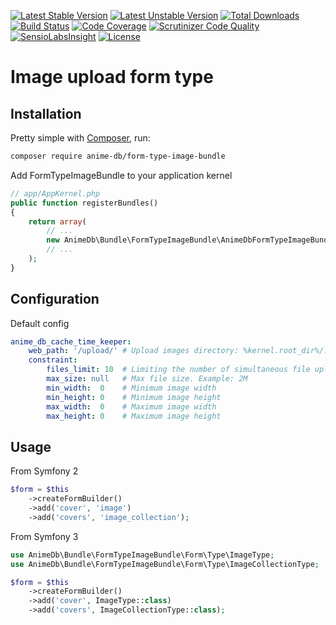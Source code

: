 [![Latest Stable Version](https://poser.pugx.org/anime-db/form-type-image-bundle/v/stable.png)](https://packagist.org/packages/anime-db/form-type-image-bundle)
[![Latest Unstable Version](https://poser.pugx.org/anime-db/form-type-image-bundle/v/unstable.png)](https://packagist.org/packages/anime-db/form-type-image-bundle)
[![Total Downloads](https://poser.pugx.org/anime-db/form-type-image-bundle/downloads)](https://packagist.org/packages/anime-db/form-type-image-bundle)
[![Build Status](https://travis-ci.org/anime-db/form-type-image-bundle.svg?branch=master)](https://travis-ci.org/anime-db/form-type-image-bundle)
[![Code Coverage](https://scrutinizer-ci.com/g/anime-db/form-type-image-bundle/badges/coverage.png?b=master)](https://scrutinizer-ci.com/g/anime-db/form-type-image-bundle/?branch=master)
[![Scrutinizer Code Quality](https://scrutinizer-ci.com/g/anime-db/form-type-image-bundle/badges/quality-score.png?b=master)](https://scrutinizer-ci.com/g/anime-db/form-type-image-bundle/?branch=master)
[![SensioLabsInsight](https://insight.sensiolabs.com/projects/f83dabf8-d5b0-4586-b254-af742df345c6/mini.png)](https://insight.sensiolabs.com/projects/f83dabf8-d5b0-4586-b254-af742df345c6)
[![License](https://poser.pugx.org/anime-db/form-type-image-bundle/license.png)](https://packagist.org/packages/anime-db/form-type-image-bundle)

# Image upload form type

## Installation

Pretty simple with [Composer](http://packagist.org), run:

```sh
composer require anime-db/form-type-image-bundle
```

Add FormTypeImageBundle to your application kernel

```php
// app/AppKernel.php
public function registerBundles()
{
    return array(
        // ...
        new AnimeDb\Bundle\FormTypeImageBundle\AnimeDbFormTypeImageBundle(),
        // ...
    );
}
```

## Configuration

Default config

```yml
anime_db_cache_time_keeper:
    web_path: '/upload/' # Upload images directory: %kernel.root_dir%/../web/upload/
    constraint:
        files_limit: 10  # Limiting the number of simultaneous file upload
        max_size: null   # Max file size. Example: 2M
        min_width:  0    # Minimum image width
        min_height: 0    # Minimum image height
        max_width:  0    # Maximum image width
        max_height: 0    # Maximum image height
```

## Usage

From Symfony 2

```php
$form = $this
    ->createFormBuilder()
    ->add('cover', 'image')
    ->add('covers', 'image_collection');
```

From Symfony 3

```php
use AnimeDb\Bundle\FormTypeImageBundle\Form\Type\ImageType;
use AnimeDb\Bundle\FormTypeImageBundle\Form\Type\ImageCollectionType;

$form = $this
    ->createFormBuilder()
    ->add('cover', ImageType::class)
    ->add('covers', ImageCollectionType::class);
```
